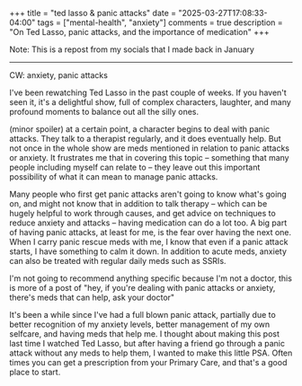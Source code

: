 +++
title = "ted lasso & panic attacks"
date = "2025-03-27T17:08:33-04:00"
tags = ["mental-health", "anxiety"]
comments = true
description = "On Ted Lasso, panic attacks, and the importance of medication"
+++

Note: This is a repost from my socials that I made back in January

---

CW: anxiety, panic attacks

I've been rewatching Ted Lasso in the past couple of weeks. If you haven't seen it, it's a delightful show, full of complex characters, laughter, and many profound moments to balance out all the silly ones.

(minor spoiler) at a certain point, a character begins to deal with panic attacks. They talk to a therapist regularly, and it does eventually help. But not once in the whole show are meds mentioned in relation to panic attacks or anxiety. It frustrates me that in covering this topic – something that many people including myself can relate to – they leave out this important possibility of what it can mean to manage panic attacks.

Many people who first get panic attacks aren't going to know what's going on, and might not know that in addition to talk therapy – which can be hugely helpful to work through causes, and get advice on techniques to reduce anxiety and attacks – having medication can do a lot too. A big part of having panic attacks, at least for me, is the fear over having the next one. When I carry panic rescue meds with me, I know that even if a panic attack starts, I have something to calm it down. In addition to acute meds, anxiety can also be treated with regular daily meds such as SSRIs.

I'm not going to recommend anything specific because I'm not a doctor, this is more of a post of "hey, if you're dealing with panic attacks or anxiety, there's meds that can help, ask your doctor"

It's been a while since I've had a full blown panic attack, partially due to better recognition of my anxiety levels, better management of my own selfcare, and having meds that help me. I thought about making this post last time I watched Ted Lasso, but after having a friend go through a panic attack without any meds to help them, I wanted to make this little PSA. Often times you can get a prescription from your Primary Care, and that's a good place to start.
